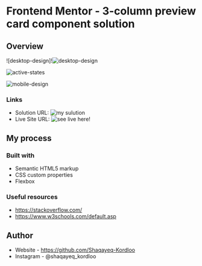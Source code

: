 # Frontend Mentor - 3-column preview card component solution


## Overview


![desktop-design]!![desktop-design](https://user-images.githubusercontent.com/100580688/185786116-b4332712-b1a1-4cb5-8a15-eeeaad597d5d.jpg)


![active-states](https://user-images.githubusercontent.com/100580688/185734213-09f3c7a9-977f-434b-b59f-2a4320e7c39c.jpg)

![mobile-design](https://user-images.githubusercontent.com/100580688/185734241-be999cf1-72ef-47d3-8b54-a04b0ecf16df.jpg)


### Links

- Solution URL: ![my sulution](https://github.com/Shaqayeq-Kordloo/3column-component)
- Live Site URL: ![see live here!](https://shaqayeq-kordloo.github.io/3column-component)

## My process

### Built with

- Semantic HTML5 markup
- CSS custom properties
- Flexbox


### Useful resources

- https://stackoverflow.com/
- https://www.w3schools.com/default.asp

## Author

- Website - https://github.com/Shaqayeq-Kordloo
- Instagram - @shaqayeq_kordloo


